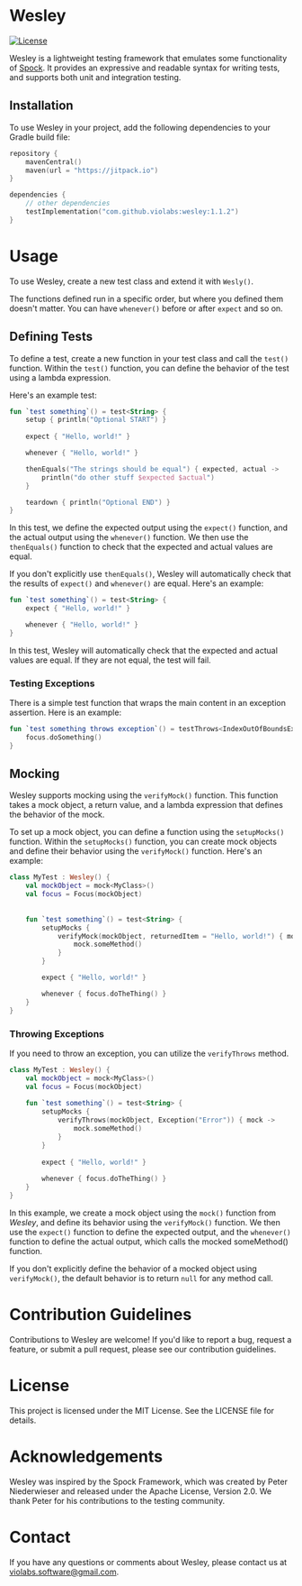 # Wesley

[![License](https://img.shields.io/badge/License-MIT-blue.svg)](https://opensource.org/licenses/MIT)

Wesley is a lightweight testing framework that emulates some functionality of [Spock](http://spockframework.org/). 
It provides an expressive and readable syntax for writing tests, and supports both unit and integration testing.

## Installation

To use Wesley in your project, add the following dependencies to your Gradle build file:

```kotlin
repository {
    mavenCentral()
    maven(url = "https://jitpack.io")
}

dependencies {
    // other dependencies
    testImplementation("com.github.violabs:wesley:1.1.2")
}

```


# Usage
To use Wesley, create a new test class and extend it with `Wesly()`.

The functions defined run in a specific order, but where you defined them doesn't matter. You can have
`whenever()` before or after `expect` and so on.

## Defining Tests

To define a test, create a new function in your test class and call the `test()` function. 
Within the `test()` function, you can define the behavior of the test using a lambda expression.

Here's an example test:

```kotlin
fun `test something`() = test<String> {
    setup { println("Optional START") }
    
    expect { "Hello, world!" }

    whenever { "Hello, world!" }

    thenEquals("The strings should be equal") { expected, actual ->
        println("do other stuff $expected $actual")
    }

    teardown { println("Optional END") }
}
```

In this test, we define the expected output using the `expect()` function, 
and the actual output using the `whenever()` function. We then use the `thenEquals()` function 
to check that the expected and actual values are equal.

If you don't explicitly use `thenEquals()`, Wesley will automatically check that the results of `expect()` and 
`whenever()` are equal. Here's an example:

```kotlin
fun `test something`() = test<String> {
    expect { "Hello, world!" }

    whenever { "Hello, world!" }
}
```

In this test, Wesley will automatically check that the expected and actual values are equal. 
If they are not equal, the test will fail.

### Testing Exceptions

There is a simple test function that wraps the main content in an exception assertion. Here is an example:

```kotlin
fun `test something throws exception`() = testThrows<IndexOutOfBoundsException> {
    focus.doSomething()
}
```

## Mocking
Wesley supports mocking using the `verifyMock()` function. This function takes a mock object, 
a return value, and a lambda expression that defines the behavior of the mock.

To set up a mock object, you can define a function using the `setupMocks()` function. 
Within the `setupMocks()` function, you can create mock objects and define their behavior
using the `verifyMock()` function. Here's an example:

```kotlin
class MyTest : Wesley() {
    val mockObject = mock<MyClass>()
    val focus = Focus(mockObject)
    
    
    fun `test something`() = test<String> {
        setupMocks {
            verifyMock(mockObject, returnedItem = "Hello, world!") { mock ->
                mock.someMethod()
            }
        }

        expect { "Hello, world!" }

        whenever { focus.doTheThing() }
    }
}
```

### Throwing Exceptions

If you need to throw an exception, you can utilize the `verifyThrows` method.

```kotlin
class MyTest : Wesley() {
    val mockObject = mock<MyClass>()
    val focus = Focus(mockObject)
    
    fun `test something`() = test<String> {
        setupMocks {
            verifyThrows(mockObject, Exception("Error")) { mock ->
                mock.someMethod()
            }
        }
        
        expect { "Hello, world!" }
        
        whenever { focus.doTheThing() }
    }
}
```

In this example, we create a mock object using the `mock()` function from *Wesley*, and define its 
behavior using the `verifyMock()` function. We then use the `expect()` function to define the expected output, 
and the `whenever()` function to define the actual output, which calls the mocked someMethod() function.

If you don't explicitly define the behavior of a mocked object using `verifyMock()`, 
the default behavior is to return `null` for any method call.

# Contribution Guidelines
Contributions to Wesley are welcome! If you'd like to report a bug, request a feature, or submit a pull request, please see our contribution guidelines.

# License
This project is licensed under the MIT License. See the LICENSE file for details.

# Acknowledgements
Wesley was inspired by the Spock Framework, which was created by Peter Niederwieser and released under the Apache License, Version 2.0. We thank Peter for his contributions to the testing community.

# Contact
If you have any questions or comments about Wesley, please contact us at violabs.software@gmail.com.